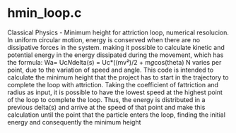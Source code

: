 # hmin_loop.c
Classical Physics - Minimum height for attriction loop, numerical resolucion.
In uniform circular motion, energy is conserved when there are no dissipative 
forces in the system. making it possible to calculate kinetic and potential 
energy in the energy dissipated during the movement, which has the formula:
Wa= Uc*N*delta(s) = Uc*((mv²)/2 + m*g*cos(theta)
N varies per point, due to the variation of speed and angle.
This code is intended to calculate the minimum height that the project has 
to start in the trajectory to complete the loop with attriction. 
Taking the coefficient of fattriction and radius as input, it is possible to have
the lowest speed at the highest point of the loop to complete the loop.
Thus, the energy is distributed in a previous delta(s) and arrive at the speed
of that point and make this calculation until the point that the particle enters the loop,
finding the initial energy and consequently the minimum height
